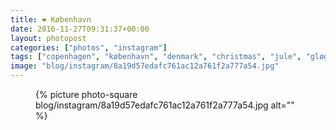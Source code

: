 ```yaml
---
title: ❤️ København
date: 2016-11-27T09:31:37+00:00
layout: photopost
categories: ["photos", "instagram"]
tags: ["copenhagen", "københavn", "denmark", "christmas", "jule", "gløgg"]
image: "blog/instagram/8a19d57edafc761ac12a761f2a777a54.jpg"
---
```


<figure class="photo photo--square">
  {% picture photo-square blog/instagram/8a19d57edafc761ac12a761f2a777a54.jpg alt="" %}
</figure>


